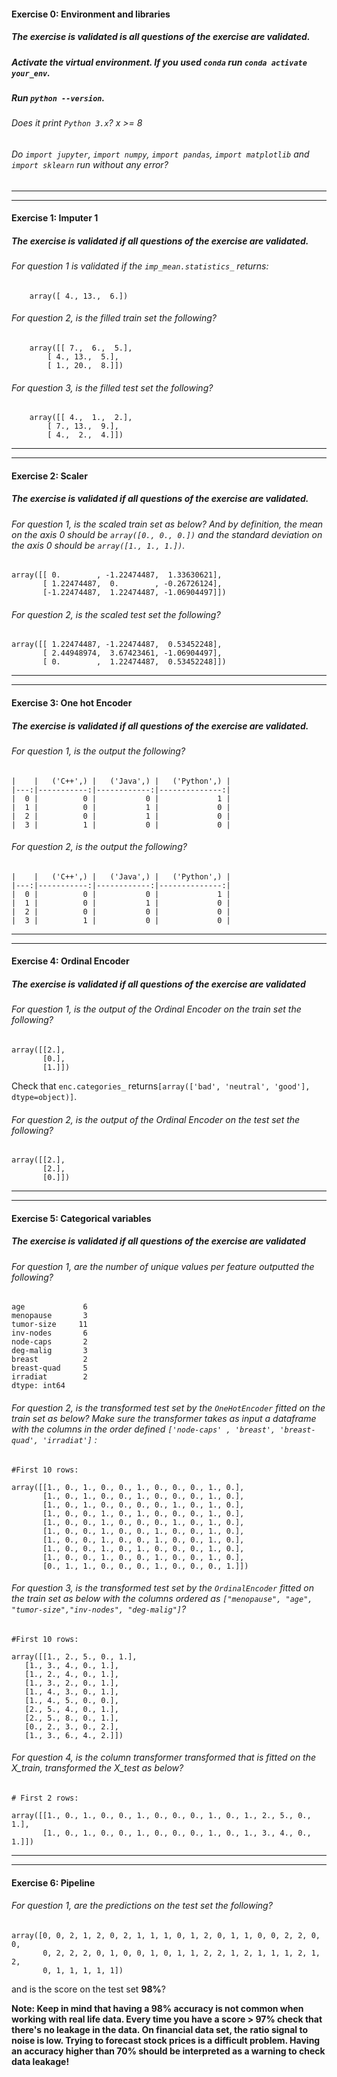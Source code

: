 #### Exercise 0: Environment and libraries

##### The exercise is validated is all questions of the exercise are validated.

##### Activate the virtual environment. If you used `conda` run `conda activate your_env`.

##### Run `python --version`.

###### Does it print `Python 3.x`? x >= 8

###### Do `import jupyter`, `import numpy`, `import pandas`, `import matplotlib` and `import sklearn` run without any error?

---

---

#### Exercise 1: Imputer 1

##### The exercise is validated if all questions of the exercise are validated.

###### For question 1 is validated if the `imp_mean.statistics_` returns:

```console
    array([ 4., 13.,  6.])
```

###### For question 2, is the filled train set the following?

```console
    array([[ 7.,  6.,  5.],
        [ 4., 13.,  5.],
        [ 1., 20.,  8.]])
```

###### For question 3, is the filled test set the following?

```console
    array([[ 4.,  1.,  2.],
        [ 7., 13.,  9.],
        [ 4.,  2.,  4.]])
```

---

---

#### Exercise 2: Scaler

##### The exercise is validated if all questions of the exercise are validated.

###### For question 1, is the scaled train set as below? And by definition, the mean on the axis 0 should be `array([0., 0., 0.])` and the standard deviation on the axis 0 should be `array([1., 1., 1.])`.

```console
array([[ 0.        , -1.22474487,  1.33630621],
       [ 1.22474487,  0.        , -0.26726124],
       [-1.22474487,  1.22474487, -1.06904497]])
```

###### For question 2, is the scaled test set the following?

```console
array([[ 1.22474487, -1.22474487,  0.53452248],
       [ 2.44948974,  3.67423461, -1.06904497],
       [ 0.        ,  1.22474487,  0.53452248]])
```

---

---

#### Exercise 3: One hot Encoder

##### The exercise is validated if all questions of the exercise are validated.

###### For question 1, is the output the following?

    |    |   ('C++',) |   ('Java',) |   ('Python',) |
    |---:|-----------:|------------:|--------------:|
    |  0 |          0 |           0 |             1 |
    |  1 |          0 |           1 |             0 |
    |  2 |          0 |           1 |             0 |
    |  3 |          1 |           0 |             0 |

###### For question 2, is the output the following?

    |    |   ('C++',) |   ('Java',) |   ('Python',) |
    |---:|-----------:|------------:|--------------:|
    |  0 |          0 |           0 |             1 |
    |  1 |          0 |           1 |             0 |
    |  2 |          0 |           0 |             0 |
    |  3 |          1 |           0 |             0 |

---

---

#### Exercise 4: Ordinal Encoder

##### The exercise is validated if all questions of the exercise are validated

###### For question 1, is the output of the Ordinal Encoder on the train set the following?

```console
array([[2.],
       [0.],
       [1.]])
```

Check that `enc.categories_` returns`[array(['bad', 'neutral', 'good'], dtype=object)]`.

###### For question 2, is the output of the Ordinal Encoder on the test set the following?

```console
array([[2.],
       [2.],
       [0.]])
```

---

---

#### Exercise 5: Categorical variables

##### The exercise is validated if all questions of the exercise are validated

###### For question 1, are the number of unique values per feature outputted the following?

```console
age             6
menopause       3
tumor-size     11
inv-nodes       6
node-caps       2
deg-malig       3
breast          2
breast-quad     5
irradiat        2
dtype: int64
```

###### For question 2, is the transformed test set by the `OneHotEncoder` fitted on the train set as below? Make sure the transformer takes as input a dataframe with the columns in the order defined `['node-caps' , 'breast', 'breast-quad', 'irradiat']` :

```console
#First 10 rows:

array([[1., 0., 1., 0., 0., 1., 0., 0., 0., 1., 0.],
       [1., 0., 1., 0., 0., 1., 0., 0., 0., 1., 0.],
       [1., 0., 1., 0., 0., 0., 0., 1., 0., 1., 0.],
       [1., 0., 0., 1., 0., 1., 0., 0., 0., 1., 0.],
       [1., 0., 0., 1., 0., 0., 0., 1., 0., 1., 0.],
       [1., 0., 0., 1., 0., 0., 1., 0., 0., 1., 0.],
       [1., 0., 0., 1., 0., 0., 1., 0., 0., 1., 0.],
       [1., 0., 0., 1., 0., 1., 0., 0., 0., 1., 0.],
       [1., 0., 0., 1., 0., 0., 1., 0., 0., 1., 0.],
       [0., 1., 1., 0., 0., 0., 1., 0., 0., 0., 1.]])

```

###### For question 3, is the transformed test set by the `OrdinalEncoder` fitted on the train set as below with the columns ordered as `["menopause", "age", "tumor-size","inv-nodes", "deg-malig"]`?

```console
#First 10 rows:

array([[1., 2., 5., 0., 1.],
   [1., 3., 4., 0., 1.],
   [1., 2., 4., 0., 1.],
   [1., 3., 2., 0., 1.],
   [1., 4., 3., 0., 1.],
   [1., 4., 5., 0., 0.],
   [2., 5., 4., 0., 1.],
   [2., 5., 8., 0., 1.],
   [0., 2., 3., 0., 2.],
   [1., 3., 6., 4., 2.]])

```

###### For question 4, is the column transformer transformed that is fitted on the X_train, transformed the X_test as below?

```console
# First 2 rows:

array([[1., 0., 1., 0., 0., 1., 0., 0., 0., 1., 0., 1., 2., 5., 0., 1.],
       [1., 0., 1., 0., 0., 1., 0., 0., 0., 1., 0., 1., 3., 4., 0., 1.]])
```

---
---

#### Exercise 6: Pipeline

###### For question 1, are the predictions on the test set the following?

```console
array([0, 0, 2, 1, 2, 0, 2, 1, 1, 1, 0, 1, 2, 0, 1, 1, 0, 0, 2, 2, 0, 0,
       0, 2, 2, 2, 0, 1, 0, 0, 1, 0, 1, 1, 2, 2, 1, 2, 1, 1, 1, 2, 1, 2,
       0, 1, 1, 1, 1, 1])
```

and is the score on the test set **98%**?

**Note: Keep in mind that having a 98% accuracy is not common when working with real life data. Every time you have a score > 97% check that there's no leakage in the data. On financial data set, the ratio signal to noise is low. Trying to forecast stock prices is a difficult problem. Having an accuracy higher than 70% should be interpreted as a warning to check data leakage!**
